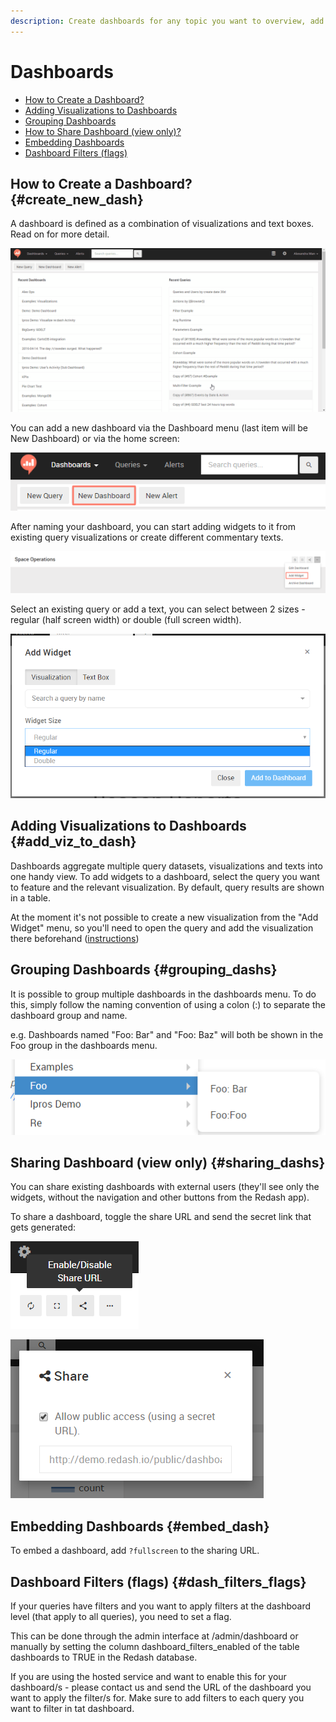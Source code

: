 ```yaml
---
description: Create dashboards for any topic you want to overview, add text and visualizations that update automatically according to your live data.
---
```



# Dashboards

* [How to Create a Dashboard?](#create_new_dash)
* [Adding Visualizations to Dashboards](#add_viz_to_dash)
* [Grouping Dashboards](#grouping_dashs)
* [How to Share Dashboard (view only)?](#sharing_dashs)
* [Embedding Dashboards](#embed_dash)
* [Dashboard Filters (flags)](#dash_filters_flags)

## How to Create a Dashboard? {#create_new_dash}

A dashboard is defined as a combination of visualizations and text boxes.
Read on for more detail.

![](../assets/gifs/dashboards/Dashboards.gif)

You can add a new dashboard via the Dashboard menu (last item will be New Dashboard) or via the home screen:

![](../assets/add_new_dash.png)

After naming your dashboard, you can start adding widgets to it from existing query visualizations or create different commentary texts.

![](../assets/add_widget.png)

Select an existing query or add a text, you can select between 2 sizes - regular (half screen width) or double (full screen width).

![](../assets/select_widget_size.png)

## Adding Visualizations to Dashboards {#add_viz_to_dash}

Dashboards aggregate multiple query datasets, visualizations and texts into one handy view. To add widgets to a dashboard, select the query you want to feature and the relevant visualization. By default, query results are shown in a table.

At the moment it's not possible to create a new visualization from the "Add Widget" menu, so you'll need to open the query and add the visualization there beforehand ([instructions](../visualization/visualization.md#create_new_viz))

## Grouping Dashboards {#grouping_dashs}

It is possible to group multiple dashboards in the dashboards menu. To do this, simply follow the naming convention of using a colon (:) to separate the dashboard group and name.

e.g. Dashboards named "Foo: Bar" and "Foo: Baz" will both be shown in the Foo group in the dashboards menu.

![](../assets/group_dashboards.png)

## Sharing Dashboard (view only) {#sharing_dashs}

You can share existing dashboards with external users (they'll see only the widgets, without the navigation and other buttons from the Redash app).

To share a dashboard, toggle the share URL and send the secret link that gets generated:

![](../assets/disabled_share_url.png)

![](../assets/share_dash_link.png)

## Embedding Dashboards {#embed_dash}
To embed a dashboard, add `?fullscreen` to the sharing URL.

## Dashboard Filters (flags) {#dash_filters_flags}

If your queries have filters and you want to apply filters at the dashboard level (that apply to all queries), you need to set a flag.

This can be done through the admin interface at /admin/dashboard or manually by setting the column dashboard_filters_enabled of the table dashboards to TRUE in the Redash database.

If you are using the hosted service and want to enable this for your dashboard/s - please contact us and send the URL of the dashboard you want to apply the filter/s for. Make sure to add filters to each query you want to filter in tat dashboard.
